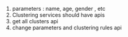 1. parameters : name, age, gender , etc
2. Clustering services should have apis
3. get all clusters api
4. change parameters and clustering rules api
